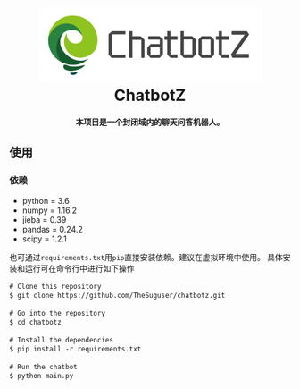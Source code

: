 <h1 align="center">
  <br>
  <a href="https://github.com/TheSuguser/chatbotz"><img src="https://github.com/TheSuguser/chatbotz/raw/zzheng/img/logo.png" alt="Markdownify" width="400"></a>
  <br>
  ChatbotZ
  <br>
</h1>

<h4 align="center">本项目是一个封闭域内的聊天问答机器人。</h4>

## 使用
### 依赖
* python = 3.6
* numpy = 1.16.2
* jieba = 0.39
* pandas = 0.24.2
* scipy = 1.2.1

也可通过``requirements.txt``用``pip``直接安装依赖。建议在虚拟环境中使用。
具体安装和运行可在命令行中进行如下操作

```
# Clone this repository
$ git clone https://github.com/TheSuguser/chatbotz.git

# Go into the repository
$ cd chatbotz

# Install the dependencies
$ pip install -r requirements.txt

# Run the chatbot
$ python main.py
```
